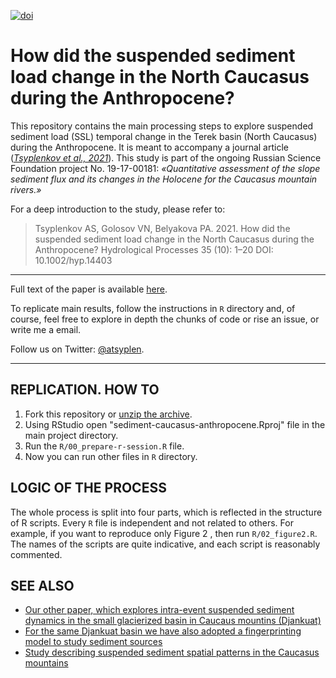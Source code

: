 [![doi](https://img.shields.io/badge/doi-10.1002%2Fhyp.14403-brightgreen)][doi]

# How did the suspended sediment load change in the North Caucasus during the Anthropocene?

This repository contains the main processing steps to explore suspended sediment load (SSL) temporal change in the Terek basin (North Caucasus) during the Anthropocene. It is meant to accompany a journal article ([*Tsyplenkov et al., 2021*][doi]). This study is part of the ongoing Russian Science Foundation project No. 19-17-00181: *«Quantitative assessment of the slope sediment flux and its changes in the Holocene for the Caucasus mountain rivers.»*

For a deep introduction to the study, please refer to:
>Tsyplenkov AS, Golosov VN, Belyakova PA. 2021. How did the suspended sediment load change in the North Caucasus during the Anthropocene? Hydrological Processes 35 (10): 1–20 DOI: 10.1002/hyp.14403


***

Full text of the paper is available [here][doi].

To replicate main results, follow the instructions in `R` directory and, of course, feel free to explore in depth the chunks of code or rise an issue, or write me a email.

Follow us on Twitter: [@atsyplen][ats].

[doi]: https://doi.org/10.1002/hyp.14403
[ats]: https://twitter.com/atsyplen

***

## REPLICATION. HOW TO
1. Fork this repository or [unzip the archive][arch].
2. Using RStudio open "sediment-caucasus-anthropocene.Rproj" file in the main project directory.
3. Run the `R/00_prepare-r-session.R` file. 
4. Now you can run other files in `R` directory.

## LOGIC OF THE PROCESS
The whole process is split into four parts, which is reflected in the structure of R scripts. Every `R` file is independent and not related to others. For example, if you want to reproduce only Figure 2 , then run `R/02_figure2.R`.
The names of the scripts are quite indicative, and each script is reasonably commented.

## SEE ALSO
 - [Our other paper, which explores intra-event suspended sediment dynamics in the small glacierized basin in Caucaus mountins (Djankuat)][jss]
 - [For the same Djankuat basin we have also adopted a fingerprinting model to study sediment sources][catena]
 - [Study describing suspended sediment spatial patterns in the Caucasus mountains][piahs]

[catena]: https://doi.org/10.1016/j.catena.2021.105285
[jss]: https://doi.org/10.1007/s11368-020-02633-z
[piahs]: https://doi.org/10.5194/piahs-381-87-2019
[arch]: https://github.com/atsyplenkov/sediment-caucasus-anthropocene/archive/refs/heads/master.zip
